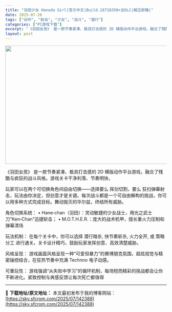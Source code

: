 ```yaml
---
title: "羽田少女 Haneda Girl|官方中文|Build.18718350+全DLC|解压即撸|"
date: 2025-07-26
tags: ["动作", "射击", "少女", "战斗", "潜行"]
categories: ["PC游戏下载"]
excerpt: "《羽田女孩》 是一款节奏紧凑、极具打击感的 2D 横版动作平台游戏，融合了残酷与疯狂的战斗风格。游戏关卡干净利落、节奏明快， 玩家可以在两个可切换角色间自由切换——选择要么 挥剑切割，要么 狂扫弹幕射击，玩法由你决定，但创意才是关键。每次战斗都是一个可自由解构的挑战，你可以用多种方式完成目标。舞动毁&hellip;"
layout: post
---
```


<img class="aligncenter size-full wp-image-133778" src="https://sky.sfcrom.com/wp-content/uploads/2025/05/2025052508375349.webp" alt="" width="660" height="370" />

《羽田女孩》 是一款节奏紧凑、极具打击感的 2D 横版动作平台游戏，融合了残酷与疯狂的战斗风格。游戏关卡干净利落、节奏明快，

玩家可以在两个可切换角色间自由切换——选择要么 挥剑切割，要么 狂扫弹幕射击，玩法由你决定，但创意才是关键。每次战斗都是一个可自由解构的挑战，你可以用多种方式完成目标。舞动毁灭的华尔兹，终结所有威胁。

角色切换系统：
• Hane‑chan（羽田）：灵动敏捷的少女战士，用光之武士刀“Ken‑Chan”迅捷斩击；
• M.O.T.H.E.R.：庞大的战术机甲，擅长重火力压制和弹幕清场

玩法机制：
在每个关卡中，你可以选择 潜行暗杀, 快节奏斩杀, 火力全开, 或 策略分工 进行通关。关卡设计精巧，鼓励玩家发挥创意、高效清楚威胁。

风格呈现：
游戏画面风格呈现一种“可爱但暴力”的赛博朋克氛围，超炫视觉与精密操控结合，在狂热节奏中充满 Technno 电子动感。

可重玩性：
游戏强调“从失败中学习”的循环机制，每场短而精彩的挑战都会让你不断进化。紧致控制与爽感反馈让每次死亡都值得

---
📖 **下载地址/原文地址：** 本文最初发布于我的博客网站：[https://sky.sfcrom.com/2025/07/142388](https://sky.sfcrom.com/2025/07/142388)
